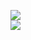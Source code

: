 [![](https://img.shields.io/badge/Made%20With-Github%20Spray-lightgrey.svg?style=for-the-badge&logo=github)](https://github.com/Annihil/github-spray#10553)  
[![](https://i.imgur.com/2DrTn0Z.gif)](https://github.com/Annihil/github-spray)